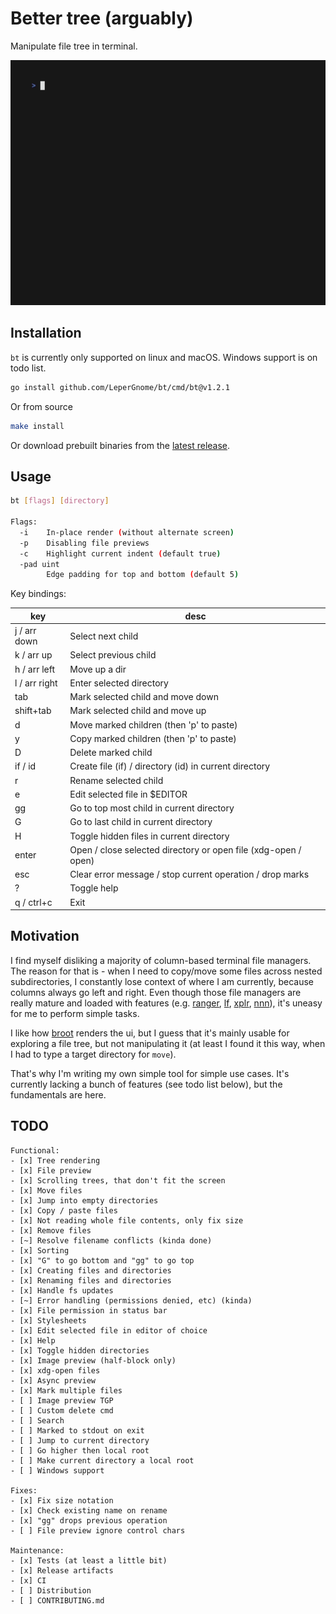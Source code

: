 # Better tree (arguably)

Manipulate file tree in terminal.

<img alt="Preview" src="assets/preview-w-hl.gif" width="600" />

## Installation

`bt` is currently only supported on linux and macOS. Windows support is on todo list.

```bash
go install github.com/LeperGnome/bt/cmd/bt@v1.2.1
```

Or from source

```bash
make install
```

Or download prebuilt binaries from the [latest release](https://github.com/LeperGnome/bt/releases).

## Usage

```bash
bt [flags] [directory]

Flags:
  -i    In-place render (without alternate screen)
  -p    Disabling file previews
  -c    Highlight current indent (default true)
  -pad uint
        Edge padding for top and bottom (default 5)
```

Key bindings:

| key           | desc                                                           |
| ------------- | -------------------------------------------------------------- |
| j / arr down  | Select next child                                              |
| k / arr up    | Select previous child                                          |
| h / arr left  | Move up a dir                                                  |
| l / arr right | Enter selected directory                                       |
| tab           | Mark selected child and move down                              |
| shift+tab     | Mark selected child and move up                                |
| d             | Move marked children (then 'p' to paste)                       |
| y             | Copy marked children (then 'p' to paste)                       |
| D             | Delete marked child                                            |
| if / id       | Create file (if) / directory (id) in current directory         |
| r             | Rename selected child                                          |
| e             | Edit selected file in $EDITOR                                  |
| gg            | Go to top most child in current directory                      |
| G             | Go to last child in current directory                          |
| H             | Toggle hidden files in current directory                       |
| enter         | Open / close selected directory or open file (xdg-open / open) |
| esc           | Clear error message / stop current operation / drop marks      |
| ?             | Toggle help                                                    |
| q / ctrl+c    | Exit                                                           |

## Motivation

I find myself disliking a majority of column-based terminal file managers.
The reason for that is - when I need to copy/move some files across nested subdirectories,
I constantly lose context of where I am currently, because columns always go left and right.
Even though those file managers are really mature and loaded with features (e.g. [ranger](https://github.com/ranger/ranger), [lf](https://github.com/gokcehan/lf), [xplr](https://github.com/sayanarijit/xplr), [nnn](https://github.com/jarun/nnn)), it's uneasy for me to perform simple tasks.

I like how [broot](https://github.com/Canop/broot) renders the ui, but I guess that it's mainly usable for exploring a file tree, but not manipulating it (at least I found it this way, when I had to type a target directory for `move`).

That's why I'm writing my own simple tool for simple use cases. It's currently lacking a bunch of features (see todo list below), but the fundamentals are here.

## TODO

```
Functional:
- [x] Tree rendering
- [x] File preview
- [x] Scrolling trees, that don't fit the screen
- [x] Move files
- [x] Jump into empty directories
- [x] Copy / paste files
- [x] Not reading whole file contents, only fix size
- [x] Remove files
- [~] Resolve filename conflicts (kinda done)
- [x] Sorting
- [x] "G" to go bottom and "gg" to go top
- [x] Creating files and directories
- [x] Renaming files and directories
- [x] Handle fs updates
- [~] Error handling (permissions denied, etc) (kinda)
- [x] File permission in status bar
- [x] Stylesheets
- [x] Edit selected file in editor of choice
- [x] Help
- [x] Toggle hidden directories
- [x] Image preview (half-block only)
- [x] xdg-open files
- [x] Async preview
- [x] Mark multiple files
- [ ] Image preview TGP
- [ ] Custom delete cmd
- [ ] Search
- [ ] Marked to stdout on exit
- [ ] Jump to current directory
- [ ] Go higher then local root
- [ ] Make current directory a local root
- [ ] Windows support

Fixes:
- [x] Fix size notation
- [x] Check existing name on rename
- [x] "gg" drops previous operation
- [ ] File preview ignore control chars

Maintenance:
- [x] Tests (at least a little bit)
- [x] Release artifacts
- [x] CI
- [ ] Distribution
- [ ] CONTRIBUTING.md
```
